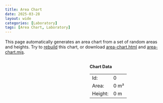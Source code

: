 ```yaml
---
title: Area Chart
date: 2025-03-28
layout: wide
categories: [Laboratory]
tags: [Area Chart, Laboratory]
---
```

<style>
/* Paragraph */
article > p {
  padding: 0 2rem;
}

p {
  margin: 1rem 0;
}

/* Viewer */
.viewer {
  box-sizing: border-box;
  height: 100%;
  border-top: 1px solid var(--main-border-color);
  height: calc(100vh - 128px - 3.8rem);
}

.viewer-row {
  display: flex;
  height: 100%;
}

.viewer-column-100 {
  position: relative;
  flex: 100%;
  width: 100%;
  height: 100%;
}

x3d-canvas {
  display: block;
  width: 100%;
  height: 100%;
  aspect-ratio: unset;
}

#data {
  position: absolute;
  right: 5px;
  top: 5px;
  min-width: 200px;
  padding: 10px 20px;
  background-color: var(--main-bg);
  border: 1px solid var(--nav-border-color);
  border-radius: 0.8rem;
}
</style>

<script type="module" src="/x_ite/assets/laboratory/area-chart/area-chart.mjs"></script>

This page automatically generates an area chart from a set of random areas and heights. Try to <a id="rebuild" href="#">rebuild</a> this chart, or download <a download href="/x_ite/assets/laboratory/area-chart/area-chart.html">area-chart.html</a> and <a download href="/x_ite/assets/laboratory/area-chart/area-chart.mjs">area-chart.mjs</a>.

<div class="viewer">
  <div class="viewer-row">
    <div class="viewer-column-100">
      <x3d-canvas
          id="chart"
          splashScreen="false"
          notifications="false"
          contentScale="auto"
          update="auto"></x3d-canvas>
      <div id="data">
        <div><b>Chart Data</b></div>
        <table>
          <tr><td>Id:</td><td><div id="data-id">0</div></td></tr>
          <tr><td>Area:</td><td><div id="data-area">0 m²</div></td></tr>
          <tr><td>Height:</td><td><div id="data-height">0 m</div></td></tr>
        </table>
      </div>
    </div>
  </div>
</div>
